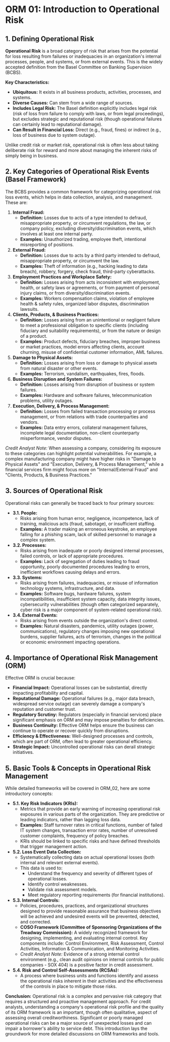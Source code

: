 # ORM 01: Introduction to Operational Risk

## 1. Defining Operational Risk

**Operational Risk** is a broad category of risk that arises from the potential for loss resulting from failures or inadequacies in an organization's internal processes, people, and systems, or from external events. This is the widely accepted definition from the Basel Committee on Banking Supervision (BCBS).

**Key Characteristics:**
*   **Ubiquitous:** It exists in all business products, activities, processes, and systems.
*   **Diverse Causes:** Can stem from a wide range of sources.
*   **Includes Legal Risk:** The Basel definition explicitly includes legal risk (risk of loss from failure to comply with laws, or from legal proceedings), but excludes strategic and reputational risk (though operational failures can certainly lead to reputational damage).
*   **Can Result in Financial Loss:** Direct (e.g., fraud, fines) or indirect (e.g., loss of business due to system outage).

Unlike credit risk or market risk, operational risk is often less about taking deliberate risk for reward and more about managing the inherent risks of simply being in business.

## 2. Key Categories of Operational Risk Events (Basel Framework)

The BCBS provides a common framework for categorizing operational risk loss events, which helps in data collection, analysis, and management. These are:

1.  **Internal Fraud:**
    *   **Definition:** Losses due to acts of a type intended to defraud, misappropriate property, or circumvent regulations, the law, or company policy, excluding diversity/discrimination events, which involves at least one internal party.
    *   **Examples:** Unauthorized trading, employee theft, intentional misreporting of positions.
2.  **External Fraud:**
    *   **Definition:** Losses due to acts by a third party intended to defraud, misappropriate property, or circumvent the law.
    *   **Examples:** Theft of information (e.g., hacking leading to data breach), robbery, forgery, check fraud, third-party cyberattacks.
3.  **Employment Practices and Workplace Safety:**
    *   **Definition:** Losses arising from acts inconsistent with employment, health, or safety laws or agreements, or from payment of personal injury claims, or from diversity/discrimination events.
    *   **Examples:** Workers compensation claims, violation of employee health & safety rules, organized labor disputes, discrimination lawsuits.
4.  **Clients, Products, & Business Practices:**
    *   **Definition:** Losses arising from an unintentional or negligent failure to meet a professional obligation to specific clients (including fiduciary and suitability requirements), or from the nature or design of a product.
    *   **Examples:** Product defects, fiduciary breaches, improper business or market practices, model errors affecting clients, account churning, misuse of confidential customer information, AML failures.
5.  **Damage to Physical Assets:**
    *   **Definition:** Losses arising from loss or damage to physical assets from natural disaster or other events.
    *   **Examples:** Terrorism, vandalism, earthquakes, fires, floods.
6.  **Business Disruption and System Failures:**
    *   **Definition:** Losses arising from disruption of business or system failures.
    *   **Examples:** Hardware and software failures, telecommunication problems, utility outages.
7.  **Execution, Delivery, & Process Management:**
    *   **Definition:** Losses from failed transaction processing or process management, or from relations with trade counterparties and vendors.
    *   **Examples:** Data entry errors, collateral management failures, incomplete legal documentation, non-client counterparty misperformance, vendor disputes.

*Credit Analyst Note:* When assessing a company, considering its exposure to these categories can highlight potential vulnerabilities. For example, a complex manufacturing company might have higher risks in "Damage to Physical Assets" and "Execution, Delivery, & Process Management," while a financial services firm might focus more on "Internal/External Fraud" and "Clients, Products, & Business Practices."

## 3. Sources of Operational Risk

Operational risks can generally be traced back to four primary sources:

*   **3.1. People:**
    *   Risks arising from human error, negligence, incompetence, lack of training, malicious acts (fraud, sabotage), or insufficient staffing.
    *   **Examples:** A trader making an erroneous keystroke, an employee falling for a phishing scam, lack of skilled personnel to manage a complex system.
*   **3.2. Processes:**
    *   Risks arising from inadequate or poorly designed internal processes, failed controls, or lack of appropriate procedures.
    *   **Examples:** Lack of segregation of duties leading to fraud opportunity, poorly documented procedures leading to errors, inefficient workflows causing delays and errors.
*   **3.3. Systems:**
    *   Risks arising from failures, inadequacies, or misuse of information technology systems, infrastructure, and data.
    *   **Examples:** Software bugs, hardware failures, system incompatibilities, insufficient system capacity, data integrity issues, cybersecurity vulnerabilities (though often categorized separately, cyber risk is a major component of system-related operational risk).
*   **3.4. External Events:**
    *   Risks arising from events outside the organization's direct control.
    *   **Examples:** Natural disasters, pandemics, utility outages (power, communications), regulatory changes imposing new operational burdens, supplier failures, acts of terrorism, changes in the political or economic environment impacting operations.

## 4. Importance of Operational Risk Management (ORM)

Effective ORM is crucial because:
*   **Financial Impact:** Operational losses can be substantial, directly impacting profitability and capital.
*   **Reputational Damage:** Operational failures (e.g., major data breach, widespread service outage) can severely damage a company's reputation and customer trust.
*   **Regulatory Scrutiny:** Regulators (especially in financial services) place significant emphasis on ORM and may impose penalties for deficiencies.
*   **Business Continuity:** Effective ORM helps ensure the business can continue to operate or recover quickly from disruptions.
*   **Efficiency & Effectiveness:** Well-designed processes and controls, which are part of ORM, often lead to greater operational efficiency.
*   **Strategic Impact:** Uncontrolled operational risks can derail strategic initiatives.

## 5. Basic Tools & Concepts in Operational Risk Management

While detailed frameworks will be covered in ORM_02, here are some introductory concepts:

*   **5.1. Key Risk Indicators (KRIs):**
    *   Metrics that provide an early warning of increasing operational risk exposures in various parts of the organization. They are predictive or leading indicators, rather than lagging loss data.
    *   **Examples:** Staff turnover rates in critical functions, number of failed IT system changes, transaction error rates, number of unresolved customer complaints, frequency of policy breaches.
    *   KRIs should be linked to specific risks and have defined thresholds that trigger management action.
*   **5.2. Loss Event Data Collection:**
    *   Systematically collecting data on actual operational losses (both internal and relevant external events).
    *   This data is used to:
        *   Understand the frequency and severity of different types of operational losses.
        *   Identify control weaknesses.
        *   Validate risk assessment models.
        *   Meet regulatory reporting requirements (for financial institutions).
*   **5.3. Internal Controls:**
    *   Policies, procedures, practices, and organizational structures designed to provide reasonable assurance that business objectives will be achieved and undesired events will be prevented, detected, and corrected.
    *   **COSO Framework (Committee of Sponsoring Organizations of the Treadway Commission):** A widely recognized framework for designing, implementing, and evaluating internal control. Key components include: Control Environment, Risk Assessment, Control Activities, Information & Communication, and Monitoring Activities.
    *   *Credit Analyst Note:* Evidence of a strong internal control environment (e.g., clean audit opinions on internal controls for public companies - SOX 404) is a positive factor in credit assessment.
*   **5.4. Risk and Control Self-Assessments (RCSAs):**
    *   A process where business units and functions identify and assess the operational risks inherent in their activities and the effectiveness of the controls in place to mitigate those risks.

**Conclusion:**
Operational risk is a complex and pervasive risk category that requires a structured and proactive management approach. For credit analysts, understanding a company's operational risk profile and the quality of its ORM framework is an important, though often qualitative, aspect of assessing overall creditworthiness. Significant or poorly managed operational risks can be a major source of unexpected losses and can impair a borrower's ability to service debt. This introduction lays the groundwork for more detailed discussions on ORM frameworks and tools.
